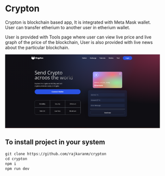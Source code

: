 # Crypton

Crypton is blockchain based app, It is integrated with Meta Mask wallet. User can transfer etherium to another user in etherium wallet. 

User is provided with Tools page where user can view live price and live graph of the price of the blockchain, User is also provided with live news about the particular blockchain.

![project img](https://github.com/rajkaranm/crypton/blob/main/img/crypton.png)

## To install project in your system
```
git clone https://github.com/rajkaranm/crypton
cd crypton
npm i
npm run dev
```
